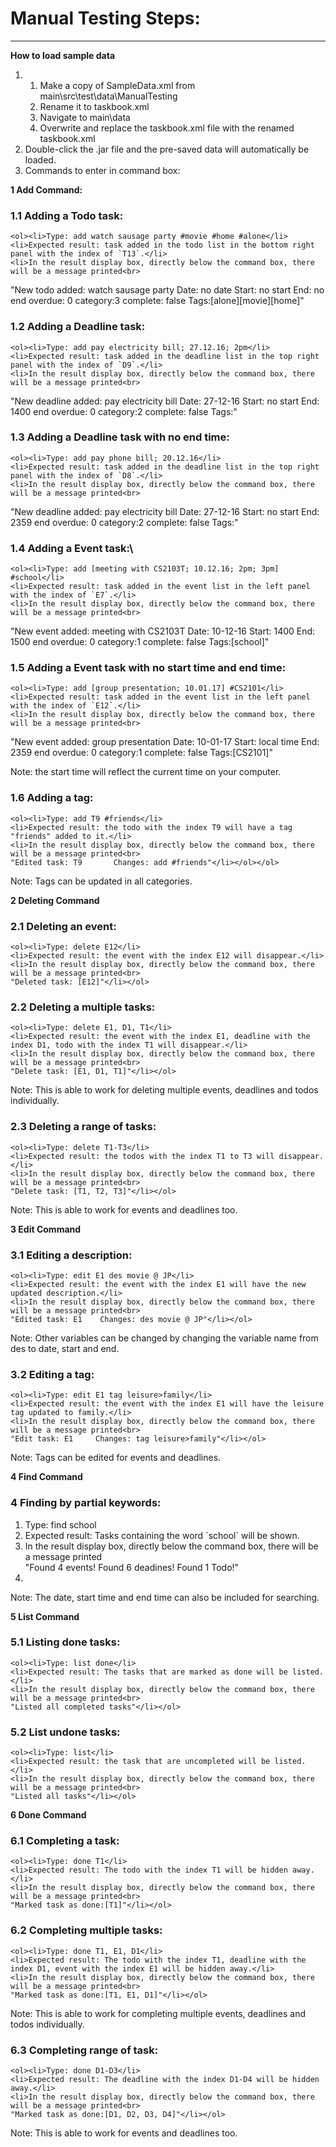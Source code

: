 # Manual Testing Steps:
--------------
<b>How to load sample data </b> <br> 
<ol>
<li><ol><li>Make a copy of SampleData.xml from main\src\test\data\ManualTesting</li>
	 <li>Rename it to taskbook.xml</li>
	 <li>Navigate to main\data</li>
	 <li>Overwrite and replace the taskbook.xml file with the renamed taskbook.xml</li></ol>	
<li>Double-click the .jar file and the pre-saved data will automatically be loaded.</li>
<li>Commands to enter in command box:</li>
</ol>

<b>1 Add Command:</b><br>
### 1.1 Adding a Todo task:
	<ol><li>Type: add watch sausage party #movie #home #alone</li>
	<li>Expected result: task added in the todo list in the bottom right panel with the index of `T13`.</li> 
	<li>In the result display box, directly below the command box, there will be a message printed<br>
"New todo added: watch sausage party Date: no date Start: no start End: no end overdue: 0 category:3 complete: false Tags:[alone][movie][home]"</li></ol>
### 1.2 Adding a Deadline task:
	<ol><li>Type: add pay electricity bill; 27.12.16; 2pm</li>
	<li>Expected result: task added in the deadline list in the top right panel with the index of `D9`.</li> 
	<li>In the result display box, directly below the command box, there will be a message printed<br>
"New deadline added: pay electricity bill Date: 27-12-16 Start: no start End: 1400 end overdue: 0 category:2 complete: false Tags:"</li></ol>
### 1.3 Adding a Deadline task with no end time:
	<ol><li>Type: add pay phone bill; 20.12.16</li>
	<li>Expected result: task added in the deadline list in the top right panel with the index of `D8`.</li> 
	<li>In the result display box, directly below the command box, there will be a message printed<br>
"New deadline added: pay electricity bill Date: 27-12-16 Start: no start End: 2359 end overdue: 0 category:2 complete: false Tags:"</li></ol>
### 1.4 Adding a Event task:\
	<ol><li>Type: add [meeting with CS2103T; 10.12.16; 2pm; 3pm] #school</li>
	<li>Expected result: task added in the event list in the left panel with the index of `E7`.</li> 
	<li>In the result display box, directly below the command box, there will be a message printed<br>
"New event added: meeting with CS2103T Date: 10-12-16 Start: 1400 End: 1500 end overdue: 0 category:1 complete: false Tags:[school]"</li></ol>
### 1.5 Adding a Event task with no start time and end time:
	<ol><li>Type: add [group presentation; 10.01.17] #CS2101</li>
	<li>Expected result: task added in the event list in the left panel with the index of `E12`.</li> 
	<li>In the result display box, directly below the command box, there will be a message printed<br>
"New event added: group presentation Date: 10-01-17 Start: local time End: 2359 end overdue: 0 category:1 complete: false Tags:[CS2101]"</li></ol>

Note: the start time will reflect the current time on your computer.<br>

### 1.6 Adding a tag:
	<ol><li>Type: add T9 #friends</li>
	<li>Expected result: the todo with the index T9 will have a tag "friends" added to it.</li>
	<li>In the result display box, directly below the command box, there will be a message printed<br>
	"Edited task: T9       Changes: add #friends"</li></ol></ol>

Note: Tags can be updated in all categories.<br>

<b>2 Deleting Command</b><br>
### 2.1 Deleting an event:
	<ol><li>Type: delete E12</li>
	<li>Expected result: the event with the index E12 will disappear.</li>
	<li>In the result display box, directly below the command box, there will be a message printed<br>
	"Deleted task: [E12]"</li></ol>
### 2.2 Deleting a multiple tasks:
	<ol><li>Type: delete E1, D1, T1</li>
	<li>Expected result: the event with the index E1, deadline with the index D1, todo with the index T1 will disappear.</li>
	<li>In the result display box, directly below the command box, there will be a message printed<br>
	"Delete task: [E1, D1, T1]"</li></ol>

Note: This is able to work for deleting multiple events, deadlines and todos individually.<br>		

### 2.3 Deleting a range of tasks:
	<ol><li>Type: delete T1-T3</li>
	<li>Expected result: the todos with the index T1 to T3 will disappear.</li>
	<li>In the result display box, directly below the command box, there will be a message printed<br>
	"Delete task: [T1, T2, T3]"</li></ol>

Note: This is able to work for events and deadlines too.<br>	
	
<b>3 Edit Command</b><br>
### 3.1 Editing a description:
	<ol><li>Type: edit E1 des movie @ JP</li>
	<li>Expected result: the event with the index E1 will have the new updated description.</li>
	<li>In the result display box, directly below the command box, there will be a message printed<br>
	"Edited task: E1    Changes: des movie @ JP"</li></ol>

Note: Other variables can be changed by changing the variable name from des to date, start and end.<br>

### 3.2 Editing a tag:
	<ol><li>Type: edit E1 tag leisure>family</li>
	<li>Expected result: the event with the index E1 will have the leisure tag updated to family.</li>
	<li>In the result display box, directly below the command box, there will be a message printed<br>
	"Edit task: E1     Changes: tag leisure>family"</li></ol>

Note: Tags can be edited for events and deadlines.<br>

<b>4 Find Command</b><br>
### 4 Finding by partial keywords:
<ol><li>Type: find school</li>
<li>Expected result: Tasks containing the word `school` will be shown.</li>
<li>In the result display box, directly below the command box, there will be a message printed<br>
"Found 4 events! Found 6 deadines! Found 1 Todo!"<li></ol>

Note: The date, start time and end time can also be included for searching.<br>

<b>5 List Command</b><br>
### 5.1 Listing done tasks:
	<ol><li>Type: list done</li>
	<li>Expected result: The tasks that are marked as done will be listed.</li>
	<li>In the result display box, directly below the command box, there will be a message printed<br>
	"Listed all completed tasks"</li></ol>
### 5.2 List undone tasks:
	<ol><li>Type: list</li>
	<li>Expected result: the task that are uncompleted will be listed.</li>
	<li>In the result display box, directly below the command box, there will be a message printed<br>
	"Listed all tasks"</li></ol>
	
<b>6 Done Command</b><br>
### 6.1 Completing a task:
	<ol><li>Type: done T1</li>
	<li>Expected result: The todo with the index T1 will be hidden away.</li>
	<li>In the result display box, directly below the command box, there will be a message printed<br>
	"Marked task as done:[T1]"</li></ol>
### 6.2 Completing multiple tasks:
	<ol><li>Type: done T1, E1, D1</li>
	<li>Expected result: The todo with the index T1, deadline with the index D1, event with the index E1 will be hidden away.</li>
	<li>In the result display box, directly below the command box, there will be a message printed<br>
	"Marked task as done:[T1, E1, D1]"</li></ol>

Note: This is able to work for completing multiple events, deadlines and todos individually.<br>

### 6.3 Completing range of task:
	<ol><li>Type: done D1-D3</li>
	<li>Expected result: The deadline with the index D1-D4 will be hidden away.</li>
	<li>In the result display box, directly below the command box, there will be a message printed<br>
	"Marked task as done:[D1, D2, D3, D4]"</li></ol>

Note: This is able to work for events and deadlines too.<br>


	

